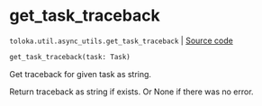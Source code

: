 # get_task_traceback
`toloka.util.async_utils.get_task_traceback` | [Source code](https://github.com/Toloka/toloka-kit/blob/v1.1.0.post1/src/util/async_utils.py#L179)

```python
get_task_traceback(task: Task)
```

Get traceback for given task as string.


Return traceback as string if exists. Or None if there was no error.

